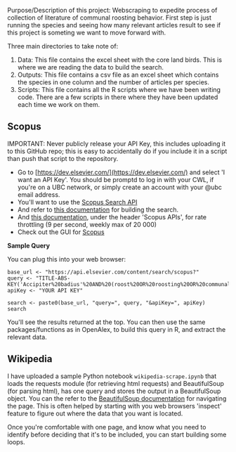 Purpose/Description of this project: 
Webscraping to expedite process of collection of literature of communal roosting behavior. First step is just running the species and seeing how many relevant articles result 
to see if this project is someting we want to move forward with. 

Three main directories to take note of:  
1) Data: This file contains the excel sheet with the core land birds. This is where we are reading the data to build the search.
2) Outputs: This file contains a csv file as an excel sheet which contains the species in one column and the number of articles per species.
3) Scripts: This file contains all the R scripts where we have been writing code. There are a few scripts in there where they have been updated each time we work on them. 

## Scopus

IMPORTANT: Never publicly release your API Key, this includes uploading it to this GitHub repo; this is easy to accidentally do if you include it in a script than push that script to the repository.

* Go to [https://dev.elsevier.com/](https://dev.elsevier.com/) and select 'I want an API Key'. You should be promptd to log in with your CWL, if you're on a UBC network, or simply create an account with your @ubc email address.
* You'll want to use the [Scopus Search API](https://dev.elsevier.com/documentation/ScopusSearchAPI.wadl)
* And refer to [this documentation](https://dev.elsevier.com/sc_search_tips.html) for building the search.
* And [this documentation](https://dev.elsevier.com/api_key_settings.html), under the header 'Scopus APIs', for rate throttling (9 per second, weekly max of 20 000)
* Check out the GUI for [Scopus](https://resources.library.ubc.ca/page.php?details=scopus&id=2753)

**Sample Query**

You can plug this into your web browser:

```{r}
base_url <- "https://api.elsevier.com/content/search/scopus?"
query <- "TITLE-ABS-KEY('Accipiter%20badius'%20AND%20(roost%20OR%20roosting%20OR%20communally%20OR%20communal))"
apiKey <- "YOUR API KEY"

search <- paste0(base_url, "query=", query, "&apiKey=", apiKey)
search
```

You'll see the results returned at the top. You can then use the same packages/functions as in OpenAlex, to build this query in R, and extract the relevant data.

## Wikipedia

I have uploaded a sample Python notebook `wikipedia-scrape.ipynb` that loads the requests module (for retrieving html requests) and BeautifulSoup (for parsing html), has one query and stores the output in a BeautifulSoup object. You can the refer to the [BeautifulSoup documentation](https://beautiful-soup-4.readthedocs.io/en/latest/) for navigating the page. This is often helped by starting with you web browsers 'inspect' feature to figure out where the data that you want is located.

Once you're comfortable with one page, and know what you need to identify before deciding that it's to be included, you can start building some loops.
